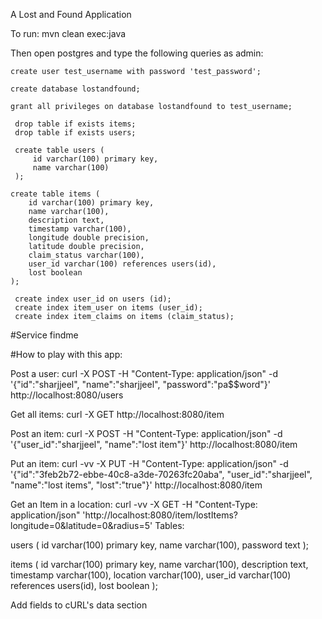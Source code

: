 A Lost and Found Application

To run:
mvn clean exec:java

Then open postgres and type the following queries as admin:

`create user test_username with password 'test_password';`

`create database lostandfound;`

`grant all privileges on database lostandfound to test_username;`

```
 drop table if exists items;
 drop table if exists users;

 create table users (
     id varchar(100) primary key,
     name varchar(100)
 );

create table items (
    id varchar(100) primary key,
    name varchar(100),
    description text,
    timestamp varchar(100),
    longitude double precision,
    latitude double precision,
    claim_status varchar(100),
    user_id varchar(100) references users(id),
    lost boolean
);

 create index user_id on users (id);
 create index item_user on items (user_id);
 create index item_claims on items (claim_status);

```

#Service
findme


#How to play with this app:

Post a user: curl -X POST -H "Content-Type: application/json" -d '{"id":"sharjjeel", "name":"sharjjeel", "password":"pa$$word"}' http://localhost:8080/users

Get all items: curl -X GET http://localhost:8080/item

Post an item: curl -X POST -H "Content-Type: application/json" -d '{"user_id":"sharjjeel", "name":"lost item"}' http://localhost:8080/item

Put an item: curl -vv -X PUT -H "Content-Type: application/json" -d '{"id":"3feb2b72-ebbe-40c8-a3de-70263fc20aba", "user_id":"sharjjeel", "name":"lost items", "lost":"true"}' http://localhost:8080/item

Get an Item in a location: curl -vv -X GET -H "Content-Type: application/json" 'http://localhost:8080/item/lostItems?longitude=0&latitude=0&radius=5'
Tables:

users (
    id varchar(100) primary key,
    name varchar(100),
    password text
);

items (
    id varchar(100) primary key,
    name varchar(100),
    description text,
    timestamp varchar(100),
    location varchar(100),
    user_id varchar(100) references users(id),
    lost boolean
);

Add fields to cURL's data section